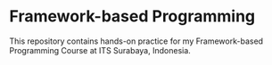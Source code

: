 # Framework-based Programming

This repository contains hands-on practice for my Framework-based Programming Course at ITS Surabaya, Indonesia.

